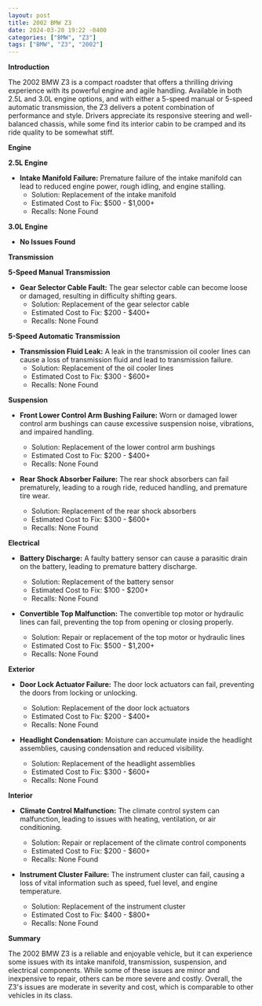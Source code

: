```yaml
---
layout: post
title: 2002 BMW Z3
date: 2024-03-28 19:22 -0400
categories: ["BMW", "Z3"]
tags: ["BMW", "Z3", "2002"]
---
```

**Introduction**

The 2002 BMW Z3 is a compact roadster that offers a thrilling driving experience with its powerful engine and agile handling. Available in both 2.5L and 3.0L engine options, and with either a 5-speed manual or 5-speed automatic transmission, the Z3 delivers a potent combination of performance and style. Drivers appreciate its responsive steering and well-balanced chassis, while some find its interior cabin to be cramped and its ride quality to be somewhat stiff.

**Engine**

**2.5L Engine**
* **Intake Manifold Failure:** Premature failure of the intake manifold can lead to reduced engine power, rough idling, and engine stalling.
  * Solution: Replacement of the intake manifold
  * Estimated Cost to Fix: $500 - $1,000+
  * Recalls: None Found

**3.0L Engine**
* **No Issues Found**

**Transmission**

**5-Speed Manual Transmission**
* **Gear Selector Cable Fault:** The gear selector cable can become loose or damaged, resulting in difficulty shifting gears.
  * Solution: Replacement of the gear selector cable
  * Estimated Cost to Fix: $200 - $400+
  * Recalls: None Found

**5-Speed Automatic Transmission**
* **Transmission Fluid Leak:** A leak in the transmission oil cooler lines can cause a loss of transmission fluid and lead to transmission failure.
  * Solution: Replacement of the oil cooler lines
  * Estimated Cost to Fix: $300 - $600+
  * Recalls: None Found

**Suspension**

* **Front Lower Control Arm Bushing Failure:** Worn or damaged lower control arm bushings can cause excessive suspension noise, vibrations, and impaired handling.
  * Solution: Replacement of the lower control arm bushings
  * Estimated Cost to Fix: $200 - $400+
  * Recalls: None Found

* **Rear Shock Absorber Failure:** The rear shock absorbers can fail prematurely, leading to a rough ride, reduced handling, and premature tire wear.
  * Solution: Replacement of the rear shock absorbers
  * Estimated Cost to Fix: $300 - $600+
  * Recalls: None Found

**Electrical**

* **Battery Discharge:** A faulty battery sensor can cause a parasitic drain on the battery, leading to premature battery discharge.
  * Solution: Replacement of the battery sensor
  * Estimated Cost to Fix: $100 - $200+
  * Recalls: None Found

* **Convertible Top Malfunction:** The convertible top motor or hydraulic lines can fail, preventing the top from opening or closing properly.
  * Solution: Repair or replacement of the top motor or hydraulic lines
  * Estimated Cost to Fix: $500 - $1,200+
  * Recalls: None Found

**Exterior**

* **Door Lock Actuator Failure:** The door lock actuators can fail, preventing the doors from locking or unlocking.
  * Solution: Replacement of the door lock actuators
  * Estimated Cost to Fix: $200 - $400+
  * Recalls: None Found

* **Headlight Condensation:** Moisture can accumulate inside the headlight assemblies, causing condensation and reduced visibility.
  * Solution: Replacement of the headlight assemblies
  * Estimated Cost to Fix: $300 - $600+
  * Recalls: None Found

**Interior**

* **Climate Control Malfunction:** The climate control system can malfunction, leading to issues with heating, ventilation, or air conditioning.
  * Solution: Repair or replacement of the climate control components
  * Estimated Cost to Fix: $200 - $600+
  * Recalls: None Found

* **Instrument Cluster Failure:** The instrument cluster can fail, causing a loss of vital information such as speed, fuel level, and engine temperature.
  * Solution: Replacement of the instrument cluster
  * Estimated Cost to Fix: $400 - $800+
  * Recalls: None Found

**Summary**

The 2002 BMW Z3 is a reliable and enjoyable vehicle, but it can experience some issues with its intake manifold, transmission, suspension, and electrical components. While some of these issues are minor and inexpensive to repair, others can be more severe and costly. Overall, the Z3's issues are moderate in severity and cost, which is comparable to other vehicles in its class.

